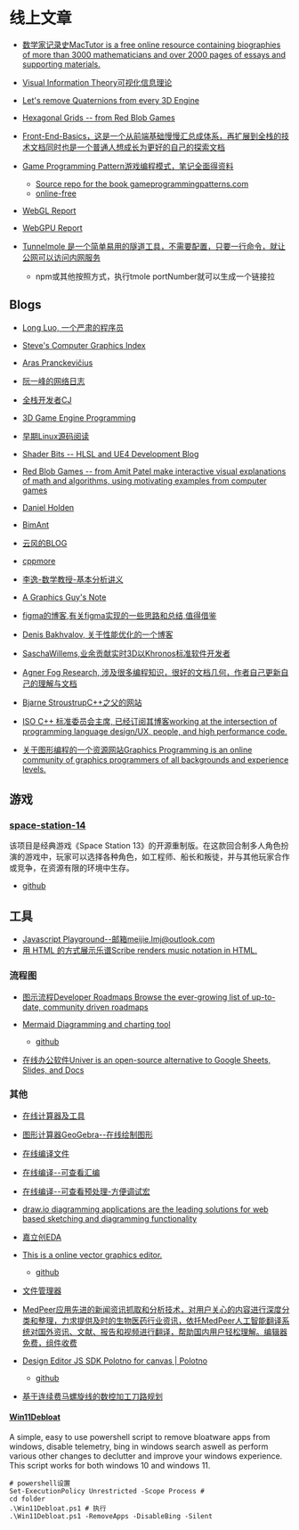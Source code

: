 # 线上文章

- [数学家记录史MacTutor is a free online resource containing biographies of more than 3000 mathematicians and over 2000 pages of essays and supporting materials. ](https://mathshistory.st-andrews.ac.uk/)

- [Visual Information Theory可视化信息理论](https://colah.github.io/posts/2015-09-Visual-Information/)

- [Let's remove Quaternions from every 3D Engine](https://marctenbosch.com/quaternions/)
- [Hexagonal Grids -- from Red Blob Games](https://www.redblobgames.com/grids/hexagons/)

- [Front-End-Basics，这是一个从前端基础慢慢汇总成体系，再扩展到全栈的技术文档同时也是一个普通人想成长为更好的自己的探索文档](https://docs.chenfangxu.com/)
- [Game Programming Pattern游戏编程模式，笔记全面得资料](http://gameprogrammingpatterns.com/)
    - [ Source repo for the book gameprogrammingpatterns.com ](https://github.com/munificent/game-programming-patterns)
    - [online-free](http://gameprogrammingpatterns.com/contents.html)

- [WebGL Report](https://webglreport.com/)
- [WebGPU Report](https://webgpureport.org/)
- [Tunnelmole 是一个简单易用的隧道工具，不需要配置，只要一行命令，就让公网可以访问内网服务](https://tunnelmole.com/)
    - npm或其他按照方式，执行tmole portNumber就可以生成一个链接拉

## Blogs

- [Long Luo, 一个严肃的程序员](http://www.longluo.me/)
- [Steve's Computer Graphics Index](http://steve.hollasch.net/cgindex/)
- [Aras Pranckevičius](https://aras-p.info/blog/)
- [阮一峰的网络日志](http://www.ruanyifeng.com/blog/archives.html)
- [全栈开发者CJ](https://cjting.me/)
- [3D Game Engine Programming](https://www.3dgep.com/)
- [早期Linux源码阅读](http://www.oldlinux.org/)
- [Shader Bits -- HLSL and UE4 Development Blog](https://shaderbits.com/blog)
- [Red Blob Games --  from Amit Patel  make interactive visual explanations of math and algorithms, using motivating examples from computer games](https://www.redblobgames.com/)
- [Daniel Holden](https://theorangeduck.com/page/all)
- [BimAnt](http://www.bimant.com/blog/)
- [云风的BLOG](https://blog.codingnow.com/)
- [cppmore](https://www.cppmore.com/)
- [李逸-数学教授-基本分析讲义](https://math.seu.edu.cn/ly/list.htm)
- [A Graphics Guy's Note](https://agraphicsguynotes.com/posts/)
- [figma的博客,有关figma实现的一些思路和总结,值得借鉴](https://www.figma.com/blog/)

- [Denis Bakhvalov, 关于性能优化的一个博客](https://easyperf.net/)
- [SaschaWillems,业余贡献实时3D以Khronos标准软件开发者](https://www.saschawillems.de/)
- [Agner Fog Research, 涉及很多编程知识，很好的文档几何，作者自己更新自己的理解与文档](https://www.agner.org/?e=0#0)
- [Bjarne StroustrupC++之父的网站](https://www.stroustrup.com/)
- [ ISO C++ 标准委员会主席, 已经订阅其博客working at the intersection of programming language design/UX, people, and high performance code.](https://herbsutter.com/)
- [关于图形编程的一个资源网站Graphics Programming is an online community of graphics programmers of all backgrounds and experience levels.](http://graphics-programming.org/)

## 游戏

### [space-station-14](https://spacestation14.com/)
该项目是经典游戏《Space Station 13》的开源重制版。在这款回合制多人角色扮演的游戏中，玩家可以选择各种角色，如工程师、船长和叛徒，并与其他玩家合作或竞争，在资源有限的环境中生存。
- [github](https://github.com/space-wizards/space-station-14)

## 工具

- [Javascript Playground--邮箱meijie.lmj@outlook.com](https://playcode.io/)
- [用 HTML 的方式展示乐谱Scribe renders music notation in HTML.](https://github.com/stephband/scribe)

### 流程图

- [图示流程Developer Roadmaps Browse the ever-growing list of up-to-date, community driven roadmaps](https://roadmap.sh/roadmaps)
- [Mermaid Diagramming and charting tool](https://mermaid.js.org/)
    - [github](https://github.com/mermaid-js/mermaid)

- [在线办公软件Univer is an open-source alternative to Google Sheets, Slides, and Docs ](https://github.com/lmj01/univer)

### 其他
- [在线计算器及工具](https://www.rapidtables.org/zh-CN/)
- [图形计算器GeoGebra--在线绘制图形](https://www.geogebra.org/graphing?lang=zh_CN)
- [在线编译文件](https://wandbox.org/)
- [在线编译--可查看汇编](https://godbolt.org/)
- [在线编译--可查看预处理-方便调试宏](https://www.build-bench.com/)
- [draw.io diagramming applications are the leading solutions for web based sketching and diagramming functionality](https://www.drawio.com/)
- [嘉立创EDA](https://lceda.cn/editor)
- [This is a online vector graphics editor.](https://skeditor.github.io/)
    - [github](https://github.com/skeditor/skeditor)

- [文件管理器](http://q-dir.com/)
- [MedPeer应用先进的新闻资讯抓取和分析技术，对用户关心的内容进行深度分类和整理，力求提供及时的生物医药行业资讯，依托MedPeer人工智能翻译系统对国外资讯、文献、报告和视频进行翻译，帮助国内用户轻松理解。编辑器免费，组件收费](https://medpeer.cn/)
- [Design Editor JS SDK Polotno for canvas | Polotno](https://polotno.com/)
    - [github](https://github.com/polotno-project)
- [基于连续费马螺旋线的数控加工刀路规划](http://www.ncmis.cas.cn/kyjz/kycg/201912/t20191218_533668.html)

#### [Win11Debloat](https://github.com/Raphire/Win11Debloat)

A simple, easy to use powershell script to remove bloatware apps from windows, disable telemetry, bing in windows search aswell as perform various other changes to declutter and improve your windows experience. This script works for both windows 10 and windows 11. 

```shell
# powershell设置
Set-ExecutionPolicy Unrestricted -Scope Process #
cd folder
.\Win11Debloat.ps1 # 执行
.\Win11Debloat.ps1 -RemoveApps -DisableBing -Silent
```